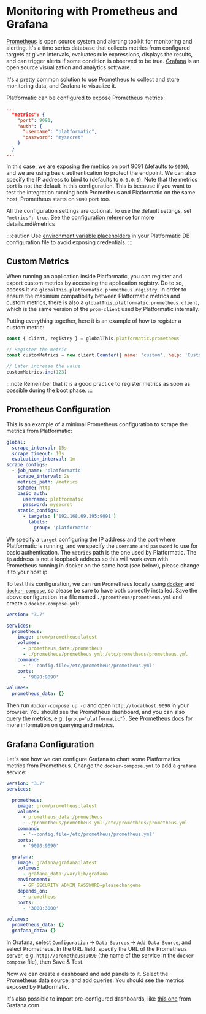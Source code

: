# Monitoring with Prometheus and Grafana

[Prometheus](https://prometheus.io/) is open source system and alerting toolkit for monitoring and alerting. It's a time series database that collects metrics from configured targets at given intervals, evaluates rule expressions, displays the results, and can trigger alerts if some condition is observed to be true.
[Grafana](https://grafana.com/oss/grafana/) is an open source visualization and analytics software. 

It's a pretty common solution to use Prometheus to collect and store monitoring data, and Grafana to visualize it.

Platformatic can be configured to expose Prometheus metrics: 

```json
...
  "metrics": {
    "port": 9091,
    "auth": {
      "username": "platformatic",
      "password": "mysecret"
    }
  }
...
```

In this case, we are exposing the metrics on port 9091 (defaults to `9090`), and we are using basic authentication to protect the endpoint.
We can also specify the IP address to bind to (defaults to `0.0.0.0`). 
Note that the metrics port is not the default in this configuration. This is because if you want to test the integration running both Prometheus and Platformatic on the same host, Prometheus starts on `9090` port too.

All the configuration settings are optional. To use the default settings, set `"metrics": true`. See the [configuration reference](../db/configuration.md#metrics) for more details.md#metrics

:::caution
Use [environment variable placeholders](../packages/service/configuration.md#environment-variable-placeholders) in your Platformatic DB configuration file to avoid exposing credentials.
:::

## Custom Metrics

When running an application inside Platformatic, you can register and export custom metrics by accessing the application registry.
Do to so, access it via `globalThis.platformatic.prometheus.registry`. In order to ensure the maximum compatibility between Platformatic metrics and custom metrics, there is also a `globalThis.platformatic.prometheus.client`, which is the same version of the `prom-client` used by Platformatic internally.

Putting everything together, here it is an example of how to register a custom metric:

```js
const { client, registry } = globalThis.platformatic.prometheus

// Register the metric
const customMetrics = new client.Counter({ name: 'custom', help: 'Custom Description', registers: [registry] })

// Later increase the value
customMetrics.inc(123)
```

:::note
Remember that it is a good practice to register metrics as soon as possible during the boot phase.
:::

## Prometheus Configuration
This is an example of a minimal Prometheus configuration to scrape the metrics from Platformatic:

```yaml
global:
  scrape_interval: 15s
  scrape_timeout: 10s
  evaluation_interval: 1m
scrape_configs:
  - job_name: 'platformatic'
    scrape_interval: 2s
    metrics_path: /metrics
    scheme: http
    basic_auth:
      username: platformatic
      password: mysecret
    static_configs:
      - targets: ['192.168.69.195:9091']
        labels:
          group: 'platformatic'
```

We specify a `target` configuring the IP address and the port where Platformatic is running, and we specify the `username` and `password` to use for basic authentication. The `metrics` path is the one used by Platformatic. The `ip` address is not a loopback address so this will work even with Prometheus running in docker on the same host (see below), please change it to your host ip.

To test this configuration, we can run Prometheus locally using [`docker`](https://docs.docker.com/get-docker/) and [`docker-compose`](https://docs.docker.com/compose/install/), so please be sure to have both correctly installed.
Save the above configuration in a file named `./prometheus/prometheus.yml` and create a `docker-compose.yml`: 

```yaml
version: "3.7"

services:
  prometheus:
    image: prom/prometheus:latest
    volumes:
      - prometheus_data:/prometheus
      - ./prometheus/prometheus.yml:/etc/prometheus/prometheus.yml
    command:
      - '--config.file=/etc/prometheus/prometheus.yml'
    ports:
      - '9090:9090'

volumes:
  prometheus_data: {}

```

Then run `docker-compose up -d` and open `http://localhost:9090` in your browser. You should see the Prometheus dashboard, and you can also query the metrics, e.g. `{group="platformatic"}`. See [Prometheus docs](https://prometheus.io/docs/introduction/overview/) for more information on querying and metrics.

## Grafana Configuration

Let's see how we can configure Grafana to chart some Platformatics metrics from Prometheus. 
Change the `docker-compose.yml` to add a `grafana` service:

```yaml
version: "3.7"
services:

  prometheus:
    image: prom/prometheus:latest
    volumes:
      - prometheus_data:/prometheus
      - ./prometheus/prometheus.yml:/etc/prometheus/prometheus.yml
    command:
      - '--config.file=/etc/prometheus/prometheus.yml'
    ports:
      - '9090:9090'

  grafana:
    image: grafana/grafana:latest
    volumes:
      - grafana_data:/var/lib/grafana
    environment:
      - GF_SECURITY_ADMIN_PASSWORD=pleasechangeme
    depends_on:
      - prometheus
    ports:
      - '3000:3000'

volumes:
  prometheus_data: {}
  grafana_data: {}

```

In Grafana, select `Configuration` -> `Data Sources` -> `Add Data Source`, and select Prometheus.
In the URL field, specify the URL of the Prometheus server, e.g. `http://prometheus:9090` (the name of the service in the `docker-compose` file), then Save & Test.

Now we can create a dashboard and add panels to it. Select the Prometheus data source, and add queries. You should see the metrics exposed by Platformatic.

It's also possible to import pre-configured dashboards, like [this one](https://grafana.com/grafana/dashboards/12230-node-js-dashboard/) from Grafana.com.


